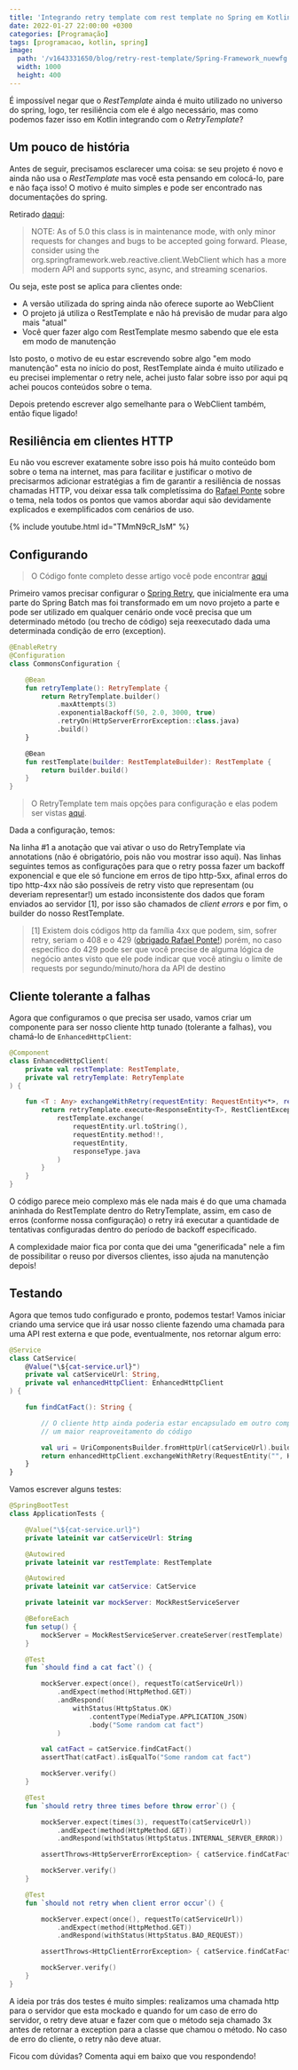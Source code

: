 ```yaml
---
title: 'Integrando retry template com rest template no Spring em Kotlin'
date: 2022-01-27 22:00:00 +0300
categories: [Programação]
tags: [programacao, kotlin, spring]
image:
  path: '/v1643331650/blog/retry-rest-template/Spring-Framework_nuewfg.png'
  width: 1000
  height: 400
---
```


É impossível negar que o *RestTemplate* ainda é muito utilizado no universo do spring, logo, ter resiliência com ele
é algo necessário, mas como podemos fazer isso em Kotlin integrando com o *RetryTemplate*?

## Um pouco de história

Antes de seguir, precisamos esclarecer uma coisa: se seu projeto é novo e ainda não usa o *RestTemplate* mas você esta pensando
em colocá-lo, pare e não faça isso! O motivo é muito simples e pode ser encontrado nas documentações do spring.

Retirado [daqui](https://docs.spring.io/spring-framework/docs/current/javadoc-api/org/springframework/web/client/RestTemplate.html):

> NOTE: As of 5.0 this class is in maintenance mode, with only minor requests for changes and bugs to be accepted going forward. Please, consider using the org.springframework.web.reactive.client.WebClient which has a more modern API and supports sync, async, and streaming scenarios.

Ou seja, este post se aplica para clientes onde:

- A versão utilizada do spring ainda não oferece suporte ao WebClient
- O projeto já utiliza o RestTemplate e não há previsão de mudar para algo mais "atual"
- Você quer fazer algo com RestTemplate mesmo sabendo que ele esta em modo de manutenção

Isto posto, o motivo de eu estar escrevendo sobre algo "em modo manutenção" esta no início do post, RestTemplate ainda é muito utilizado e eu precisei
implementar o retry nele, achei justo falar sobre isso por aqui pq achei poucos conteúdos sobre o tema.

Depois pretendo escrever algo semelhante para o WebClient também, então fique ligado!

## Resiliência em clientes HTTP

Eu não vou escrever exatamente sobre isso pois há muito conteúdo bom sobre o tema na internet, mas para facilitar e justificar o motivo de precisarmos adicionar
estratégias a fim de garantir a resiliência de nossas chamadas HTTP, vou deixar essa talk completíssima do [Rafael Ponte](https://www.linkedin.com/in/rponte/) sobre o tema, nela todos os pontos que vamos abordar aqui são devidamente explicados e exemplificados com cenários de uso.

{% include youtube.html id="TMmN9cR_IsM" %}

## Configurando

> O Código fonte completo desse artigo você pode encontrar [aqui](https://github.com/arthurgregorio/exemplos-blog/tree/main/rest-retry-template)

Primeiro vamos precisar configurar o [Spring Retry](https://docs.spring.io/spring-batch/docs/current/reference/html/retry.html), que inicialmente era uma parte do Spring Batch mas foi transformado em um novo projeto a parte e pode ser utilizado em qualquer cenário onde você precisa que um determinado método (ou trecho de código) seja reexecutado dada uma determinada condição de erro (exception).

```kotlin
@EnableRetry
@Configuration
class CommonsConfiguration {

    @Bean
    fun retryTemplate(): RetryTemplate {
        return RetryTemplate.builder()
            .maxAttempts(3)
            .exponentialBackoff(50, 2.0, 3000, true)
            .retryOn(HttpServerErrorException::class.java)
            .build()
    }

    @Bean
    fun restTemplate(builder: RestTemplateBuilder): RestTemplate {
        return builder.build()
    }
}
```

> O RetryTemplate tem mais opções para configuração e elas podem ser vistas [aqui](https://github.com/spring-projects/spring-retry).

Dada a configuração, temos:

Na linha #1 a anotação que vai ativar o uso do RetryTemplate via annotations (não é obrigatório, pois não vou mostrar isso aqui). Nas linhas seguintes temos as configurações para que o retry possa fazer um backoff exponencial e que ele só funcione em erros de tipo http-5xx, afinal erros do tipo http-4xx não são possíveis de retry visto que representam (ou deveriam representar!) um estado inconsistente dos dados que foram enviados ao servidor [1], por isso são chamados de *client errors* e por fim, o builder do nosso RestTemplate.

> [1] Existem dois códigos http da família 4xx que podem, sim, sofrer retry, seriam o 408 e o 429 ([obrigado Rafael Ponte!](https://twitter.com/gregorioarthur/status/1487267330111549445)) porém, no caso específico do 429 pode ser que você precise de alguma lógica de negócio antes visto que ele pode indicar que você atingiu o limite de requests por segundo/minuto/hora da API de destino

## Cliente tolerante a falhas

Agora que configuramos o que precisa ser usado, vamos criar um componente para ser nosso cliente http tunado (tolerante a falhas), vou chamá-lo de ```EnhancedHttpClient```:

```kotlin
@Component
class EnhancedHttpClient(
    private val restTemplate: RestTemplate,
    private val retryTemplate: RetryTemplate
) {

    fun <T : Any> exchangeWithRetry(requestEntity: RequestEntity<*>, responseType: KClass<T>): ResponseEntity<T> {
        return retryTemplate.execute<ResponseEntity<T>, RestClientException> {
            restTemplate.exchange(
                requestEntity.url.toString(),
                requestEntity.method!!,
                requestEntity,
                responseType.java
            )
        }
    }
}
```

O código parece meio complexo más ele nada mais é do que uma chamada aninhada do RestTemplate dentro do RetryTemplate, assim, em caso de erros (conforme nossa configuração) o retry irá executar a quantidade de tentativas configuradas dentro do período de backoff especificado.

A complexidade maior fica por conta que dei uma "generificada" nele a fim de possibilitar o reuso por diversos clientes, isso ajuda na manutenção depois!

## Testando

Agora que temos tudo configurado e pronto, podemos testar! Vamos iniciar criando uma service que irá usar nosso cliente fazendo uma chamada para uma API rest externa
e que pode, eventualmente, nos retornar algum erro:

```kotlin
@Service
class CatService(
    @Value("\${cat-service.url}")
    private val catServiceUrl: String,
    private val enhancedHttpClient: EnhancedHttpClient
) {

    fun findCatFact(): String {

        // O cliente http ainda poderia estar encapsulado em outro componente, isso seria util para termos
        // um maior reaproveitamento do código

        val uri = UriComponentsBuilder.fromHttpUrl(catServiceUrl).build().toUri()
        return enhancedHttpClient.exchangeWithRetry(RequestEntity("", HttpMethod.GET, uri), String::class).body!!
    }
}
```

Vamos escrever alguns testes:

```kotlin
@SpringBootTest
class ApplicationTests {

    @Value("\${cat-service.url}")
    private lateinit var catServiceUrl: String

    @Autowired
    private lateinit var restTemplate: RestTemplate

    @Autowired
    private lateinit var catService: CatService

    private lateinit var mockServer: MockRestServiceServer

    @BeforeEach
    fun setup() {
        mockServer = MockRestServiceServer.createServer(restTemplate)
    }

    @Test
    fun `should find a cat fact`() {

        mockServer.expect(once(), requestTo(catServiceUrl))
            .andExpect(method(HttpMethod.GET))
            .andRespond(
                withStatus(HttpStatus.OK)
                    .contentType(MediaType.APPLICATION_JSON)
                    .body("Some random cat fact")
            )

        val catFact = catService.findCatFact()
        assertThat(catFact).isEqualTo("Some random cat fact")

        mockServer.verify()
    }

    @Test
    fun `should retry three times before throw error`() {

        mockServer.expect(times(3), requestTo(catServiceUrl))
            .andExpect(method(HttpMethod.GET))
            .andRespond(withStatus(HttpStatus.INTERNAL_SERVER_ERROR))

        assertThrows<HttpServerErrorException> { catService.findCatFact() }

        mockServer.verify()
    }

    @Test
    fun `should not retry when client error occur`() {

        mockServer.expect(once(), requestTo(catServiceUrl))
            .andExpect(method(HttpMethod.GET))
            .andRespond(withStatus(HttpStatus.BAD_REQUEST))

        assertThrows<HttpClientErrorException> { catService.findCatFact() }

        mockServer.verify()
    }
}
```

A ideia por trás dos testes é muito simples: realizamos uma chamada http para o servidor que esta mockado e quando for um caso de erro do servidor, o retry deve atuar
e fazer com que o método seja chamado 3x antes de retornar a exception para a classe que chamou o método. No caso de erro do cliente, o retry não deve atuar.

Ficou com dúvidas? Comenta aqui em baixo que vou respondendo!

